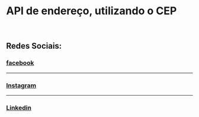 <strong><h1>API de endereço, utilizando o CEP</h1></strong>
<br>
<h2>Redes Sociais:</h2>
<a href="https://www.facebook.com/thiago.messias.961"><h3>facebook</h3></a>
<hr>
<a href="https://www.instagram.com/p/CZp1fDBAE9_/?utm_medium=copy_link"><h3>Instagram</h3></a>
<hr>
<a href="https://www.linkedin.com/in/thiago-santos-571923217"><h3>Linkedin</h3></a>


